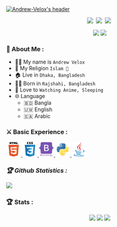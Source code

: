 [![Andrew-Velox's header](https://github.com/Andrew-Velox/Andrew-Velox/blob/main/Kaneki.Ken.full.3157977.gif)](https://fb.me/V3L0X.ME)

<p align=center>
  <a href="https://facebook.com/V3L0X.ME"><img height="28" src="https://upload.wikimedia.org/wikipedia/commons/5/51/Facebook_f_logo_%282019%29.svg"></a>&nbsp;
  <a href="https://instagram.com/andrew_velox"><img height="28" src="https://upload.wikimedia.org/wikipedia/commons/e/e7/Instagram_logo_2016.svg"></a>&nbsp;
  <a href="https://t.me/V3L0X"><img height="28" src="https://upload.wikimedia.org/wikipedia/commons/8/83/Telegram_2019_Logo.svg"></a>&nbsp;
</p>
<p align="center">
  <img src="https://visitor-badge.laobi.icu/badge?page_id=Andrew-Velox" />
  <a href="https://github.com/Andrew-Velox"><img src="https://img.shields.io/github/followers/Andrew-Velox?label=followers&style=social"/></a>
  </a>
</p>

### 🤠 About Me :

 - 👨‍🦱 My name is `Andrew Velox `
 - 🕋 My Religion `Islam 🤍`
 - 🏠 Live in `Dhaka, Bangladesh `
 - 👶🏻 Born in `Rajshahi, Bangladesh`
 - 💙 Love to `Watching Anime, Sleeping`
 - 🌐 Language
   - 🇧🇩 Bangla
   - 🇺🇲 English
   - 🇸🇦 Arabic

### ⚔️ Basic Experience :

<span>
	<a href="https://www.w3.org/html/" target="_blank" rel="noreferrer"> <img src="https://raw.githubusercontent.com/devicons/devicon/master/icons/html5/html5-original-wordmark.svg" alt="html5" width="40" height="40"/> </a>
	<a href="https://www.w3schools.com/css/" target="_blank" rel="noreferrer"> <img src="https://raw.githubusercontent.com/devicons/devicon/master/icons/css3/css3-original-wordmark.svg" alt="css3" width="40" height="40"/> </a>
	<a href="https://getbootstrap.com" target="_blank" rel="noreferrer"> <img src="https://raw.githubusercontent.com/devicons/devicon/master/icons/bootstrap/bootstrap-plain-wordmark.svg" alt="bootstrap" width="40" height="40"/> </a>
  <a href="https://www.python.org" target="_blank" rel="noreferrer"> <img src="https://raw.githubusercontent.com/devicons/devicon/master/icons/python/python-original.svg" alt="python" width="40" height="40"/> </a>
  <a href="https://www.java.com" target="_blank" rel="noreferrer"> <img src="https://raw.githubusercontent.com/devicons/devicon/master/icons/java/java-original.svg" alt="java" width="40" height="40"/> </a>

</span>

<h3><b><i>🏆 Github Statistics :</i></b></h3>
<a href="https://github.com/Andrew-Velox"><img width=550 src="https://github-profile-trophy.vercel.app/?username=Andrew-Velox&theme=dracula&no-frame=true&title=Followers,Stars,Commit,Repository,Issues"/></a>

### 🏆 Stats :

<p align="center">
  <img align="center" src="https://github-readme-stats.vercel.app/api?username=Andrew-Velox&show_icons=true&theme=tokyonight&include_all_commits=true&count_private=true" />
  <img align="center" src="https://github-readme-streak-stats.herokuapp.com/?user=Andrew-Velox&count_private=true&theme=tokyonight" />
  <img align="center" src="https://github-readme-stats.vercel.app/api/top-langs/?username=Andrew-Velox&langs_count=10&theme=tokyonight&layout=compact" />
</p>
